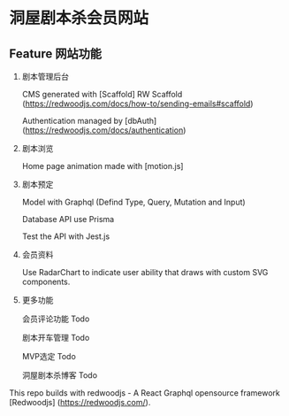 # 洞屋剧本杀会员网站

## Feature 网站功能

1. 剧本管理后台

     CMS generated with [Scaffold] RW Scaffold (https://redwoodjs.com/docs/how-to/sending-emails#scaffold)

     Authentication managed by [dbAuth] (https://redwoodjs.com/docs/authentication)

2. 剧本浏览

     Home page animation made with [motion.js]

3. 剧本预定

     Model with Graphql (Defind Type, Query, Mutation and Input)

     Database API use Prisma

     Test the API with Jest.js

4. 会员资料

     Use RadarChart to indicate user ability that draws with custom SVG components.

5. 更多功能

     会员评论功能 Todo

     剧本开车管理 Todo

     MVP选定 Todo

     洞屋剧本杀博客 Todo

This repo builds with redwoodjs - A React Graphql opensource framework [Redwoodjs] (https://redwoodjs.com/).
